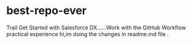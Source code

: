 # best-repo-ever
 Trail Get Started with Salesforce DX......Work with the GitHub Workflow practical experience
hi,im doing the changes in readme.md file .
